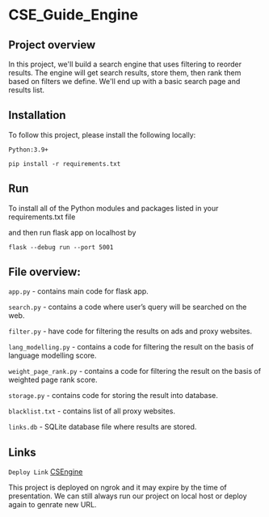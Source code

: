 
# CSE_Guide_Engine

## Project overview 

In this project, we'll build a search engine that uses filtering to reorder results. The engine will get search results, store them, then rank them based on filters we define. We'll end up with a basic search page and results list.

## Installation

To follow this project, please install the following locally:

`Python:3.9+`

```
pip install -r requirements.txt 
```
## Run
To install all of the Python modules and packages listed in your requirements.txt file

and then run flask app on localhost by 

```
flask --debug run --port 5001
```


## File overview:

`app.py` - contains main code for flask app.

`search.py` - contains a code where user’s query will be searched on the web.

`filter.py` - have code for filtering the results on ads and proxy websites.

`lang_modelling.py` - contains a code for filtering the result on the basis of language modelling score.

`weight_page_rank.py` -  contains a code for filtering the result on the basis of weighted page rank score. 

`storage.py` - contains code for storing the result into database.

`blacklist.txt` - contains list of all proxy websites.

`links.db` -  SQLite database file where results are stored.
## Links 
`Deploy Link` [CSEngine](https://8642-103-25-231-102.ngrok-free.app/)

This project is deployed on ngrok and it may expire by the time of presentation. We can still always run our project on local host or deploy again to genrate new URL.
